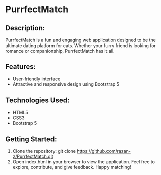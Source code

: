 # PurrfectMatch

## Description:
PurrfectMatch is a fun and engaging web application designed to be the ultimate dating platform for cats. Whether your furry friend is looking for romance or companionship, PurrfectMatch has it all.

## Features:
- User-friendly interface
- Attractive and responsive design using Bootstrap 5

## Technologies Used:
- HTML5
- CSS3
- Bootstrap 5

## Getting Started:
1. Clone the repository: git clone https://github.com/razan-z/PurrfectMatch.git
2. Open index.html in your browser to view the application.
Feel free to explore, contribute, and give feedback. Happy matching!
